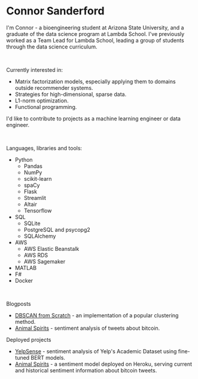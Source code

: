 # Connor Sanderford
I'm Connor - a bioengineering student at Arizona State University, and a graduate of the data science program at Lambda School. I've previously worked as a Team Lead for Lambda School, leading a group of students through the data science curriculum.

<br />

Currently interested in: 
- Matrix factorization models, especially applying them to domains outside recommender systems.
- Strategies for high-dimensional, sparse data.
- L1-norm optimization.
- Functional programming.

I'd like to contribute to projects as a machine learning engineer or data engineer.

<br />

Languages, libraries and tools:
- Python
    - Pandas
    - NumPy
    - scikit-learn
    - spaCy
    - Flask
    - Streamlit
    - Altair
    - Tensorflow
- SQL
    - SQLite
    - PostgreSQL and psycopg2
    - SQLAlchemy
- AWS
    - AWS Elastic Beanstalk
    - AWS RDS
    - AWS Sagemaker
- MATLAB
- F#
- Docker

<br />

Blogposts
- [DBSCAN from Scratch](https://crsanderford.github.io/posts/2020/08/28/dbscan-from-scratch.html) - an implementation of a popular clustering method.
- [Animal Spirits](https://crsanderford.github.io/posts/2019/10/23/animal-spirits-post.html) - sentiment analysis of tweets about bitcoin.

Deployed projects
 - [YelpSense](https://yelpsense.com/NLP) - sentiment analysis of Yelp's Academic Dataset using fine-tuned BERT models.
 - [Animal Spirits](https://animal-spirits-crsanderford.herokuapp.com/) - a sentiment model deployed on Heroku, serving current and historical sentiment information about bitcoin tweets.

<!--
 - current role at ASU

 - deployed projects

 - contact info
-->
